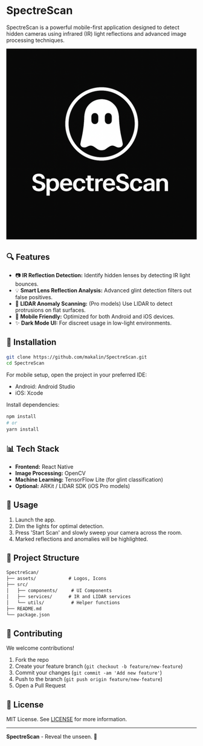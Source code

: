# SpectreScan

SpectreScan is a powerful mobile-first application designed to detect hidden cameras using infrared (IR) light reflections and advanced image processing techniques.

![SpectreScan Logo](./logo.png)

## 🔍 Features

* 📷 **IR Reflection Detection:** Identify hidden lenses by detecting IR light bounces.
* 💡 **Smart Lens Reflection Analysis:** Advanced glint detection filters out false positives.
* 🔬 **LIDAR Anomaly Scanning:** (Pro models) Use LIDAR to detect protrusions on flat surfaces.
* 📲 **Mobile Friendly:** Optimized for both Android and iOS devices.
* ✨ **Dark Mode UI:** For discreet usage in low-light environments.

## 🚀 Installation

```bash
git clone https://github.com/makalin/SpectreScan.git
cd SpectreScan
```

For mobile setup, open the project in your preferred IDE:

* Android: Android Studio
* iOS: Xcode

Install dependencies:

```bash
npm install
# or
yarn install
```

## 📊 Tech Stack

* **Frontend:** React Native
* **Image Processing:** OpenCV
* **Machine Learning:** TensorFlow Lite (for glint classification)
* **Optional:** ARKit / LIDAR SDK (iOS Pro models)

## 📝 Usage

1. Launch the app.
2. Dim the lights for optimal detection.
3. Press 'Start Scan' and slowly sweep your camera across the room.
4. Marked reflections and anomalies will be highlighted.

## 🔧 Project Structure

```
SpectreScan/
├── assets/            # Logos, Icons
├── src/
│   ├── components/     # UI Components
│   ├── services/      # IR and LIDAR services
│   └── utils/          # Helper functions
├── README.md
└── package.json
```

## 🙌 Contributing

We welcome contributions!

1. Fork the repo
2. Create your feature branch (`git checkout -b feature/new-feature`)
3. Commit your changes (`git commit -am 'Add new feature'`)
4. Push to the branch (`git push origin feature/new-feature`)
5. Open a Pull Request

## 💪 License

MIT License. See [LICENSE](./LICENSE) for more information.

---

**SpectreScan** - Reveal the unseen. 🔮
